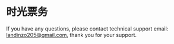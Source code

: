 # 时光票务


If you have any questions, please contact technical support email: landinzo205@gmail.com, thank you for your support.
